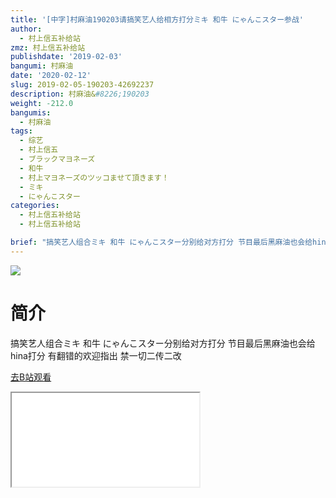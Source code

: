```yaml
---
title: '[中字]村麻油190203请搞笑艺人给相方打分ミキ 和牛 にゃんこスター参战'
author:
  - 村上信五补给站
zmz: 村上信五补给站
publishdate: '2019-02-03'
bangumi: 村麻油
date: '2020-02-12'
slug: 2019-02-05-190203-42692237
description: 村麻油&#8226;190203
weight: -212.0
bangumis:
  - 村麻油
tags:
  - 综艺
  - 村上信五
  - ブラックマヨネーズ
  - 和牛
  - 村上マヨネーズのツッコませて頂きます！
  - ミキ
  - にゃんこスター
categories:
  - 村上信五补给站
  - 村上信五补给站

brief: "搞笑艺人组合ミキ 和牛 にゃんこスター分别给对方打分 节目最后黑麻油也会给hina打分 有翻错的欢迎指出 禁一切二传二改"
---
```

![](https://raw.githubusercontent.com/tcgriffith/owaraisite/master/static/tmpimg/aaeab3cc435d9d03065425b5fb3f7d1878dbf1e2.jpg.480.jpg)
# 简介  
搞笑艺人组合ミキ 和牛 にゃんこスター分别给对方打分
节目最后黑麻油也会给hina打分
有翻错的欢迎指出
禁一切二传二改  

[去B站观看](https://www.bilibili.com/video/av42692237/)
<div class ="resp-container"><iframe class="testiframe" src="//player.bilibili.com/player.html?aid=42692237"", scrolling="no", allowfullscreen="true" > </iframe></div> 
